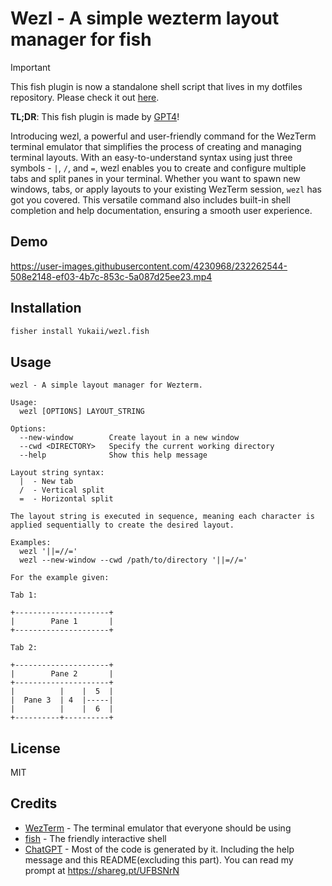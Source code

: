 # Wezl - A simple wezterm layout manager for fish

> [!IMPORTANT]
> This fish plugin is now a standalone shell script that lives in my dotfiles repository.
> Please check it out [here](https://github.com/Yukaii/dotfiles/blob/macos-m1/bin/README.md#wezl).

**TL;DR**: This fish plugin is made by [GPT4](https://shareg.pt/UFBSNrN)!

Introducing wezl, a powerful and user-friendly command for the WezTerm terminal emulator that simplifies the process of creating and managing terminal layouts. With an easy-to-understand syntax using just three symbols - `|`, `/`, and `=`, wezl enables you to create and configure multiple tabs and split panes in your terminal. Whether you want to spawn new windows, tabs, or apply layouts to your existing WezTerm session, `wezl` has got you covered. This versatile command also includes built-in shell completion and help documentation, ensuring a smooth user experience.

## Demo

https://user-images.githubusercontent.com/4230968/232262544-508e2148-ef03-4b7c-853c-5a087d25ee23.mp4


## Installation

```bash
fisher install Yukaii/wezl.fish
```

## Usage

```fish
wezl - A simple layout manager for Wezterm.

Usage:
  wezl [OPTIONS] LAYOUT_STRING

Options:
  --new-window        Create layout in a new window
  --cwd <DIRECTORY>   Specify the current working directory
  --help              Show this help message

Layout string syntax:
  |  - New tab
  /  - Vertical split
  =  - Horizontal split

The layout string is executed in sequence, meaning each character is applied sequentially to create the desired layout.

Examples:
  wezl '||=//='
  wezl --new-window --cwd /path/to/directory '||=//='

For the example given:

Tab 1:

+---------------------+
|        Pane 1       |
+---------------------+

Tab 2:

+---------------------+
|        Pane 2       |
+---------------------+
|          |    |  5  |
|  Pane 3  | 4  |-----|
|          |    |  6  |
+----------+----------+
```

## License

MIT

## Credits

- [WezTerm](https://wezfurlong.org/wezterm/) - The terminal emulator that everyone should be using
- [fish](https://fishshell.com/) - The friendly interactive shell
- [ChatGPT](https://chat.openai.com/chat) - Most of the code is generated by it. Including the help message and this README(excluding this part). You can read my prompt at <https://shareg.pt/UFBSNrN>
